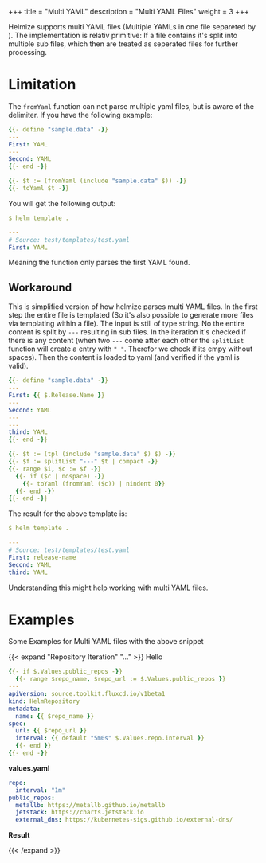 +++
title = "Multi YAML"
description = "Multi YAML Files"
weight = 3
+++

Helmize supports multi YAML files (Multiple YAMLs in one file separeted by ). The implementation is relativ primitive: If a file contains it's split into multiple sub files, which then are treated as seperated files for further processing.

<h1>Limitation</h1>

The `fromYaml` function can not parse multiple yaml files, but is aware of the delimiter. If you have the following example:

```yaml
{{- define "sample.data" -}}
---
First: YAML
---
Second: YAML
{{- end -}}

{{- $t := (fromYaml (include "sample.data" $)) -}}
{{- toYaml $t -}}
```

You will get the following output:

```yaml
$ helm template .

---
# Source: test/templates/test.yaml
First: YAML
```

Meaning the function only parses the first YAML found.

<h2>Workaround</h2>

This is simplified version of how helmize parses multi YAML files. In the first step the entire file is templated (So it's also possible to generate more files via templating within a file). The input is still of type string.  No the entire content is split by `---` resulting in sub files. In the iteration it's checked if there is any content (when two `---` come after each other the `splitList` function will create a entry with `" "`. Therefor we check if its empy without spaces). Then the content is loaded to yaml (and verified if the yaml is valid).

```yaml
{{- define "sample.data" -}}
---
First: {{ $.Release.Name }}
---
Second: YAML
---
---
third: YAML
{{- end -}}

{{- $t := (tpl (include "sample.data" $) $) -}}
{{- $f := splitList "---" $t | compact -}}
{{- range $i, $c := $f -}}
  {{- if ($c | nospace) -}}
    {{- toYaml (fromYaml ($c)) | nindent 0}}
  {{- end -}}
{{- end -}}
```

The result for the above template is:

```yaml
$ helm template .

---
# Source: test/templates/test.yaml
First: release-name
Second: YAML
third: YAML
```

Understanding this might help working with multi YAML files.

<h1>Examples</h1>

Some Examples for Multi YAML files with the above snippet

{{< expand "Repository Iteration" "..." >}}
Hello


```yaml 
{{- if $.Values.public_repos -}}
  {{- range $repo_name, $repo_url := $.Values.public_repos }}
---  
apiVersion: source.toolkit.fluxcd.io/v1beta1
kind: HelmRepository
metadata:
  name: {{ $repo_name }}
spec:
  url: {{ $repo_url }}
  interval: {{ default "5m0s" $.Values.repo.interval }}
  {{- end }}
{{- end -}}

```


**values.yaml**
```yaml
repo:
  interval: "1m"
public_repos:
  metallb: https://metallb.github.io/metallb
  jetstack: https://charts.jetstack.io
  external_dns: https://kubernetes-sigs.github.io/external-dns/
```

**Result**

{{< /expand >}}


